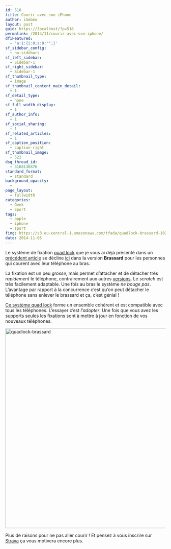 ```yaml
---
id: 518
title: Courir avec son iPhone
author: iSebmo
layout: post
guid: https://localhost/?p=518
permalink: /2014/11/courir-avec-son-iphone/
dfiFeatured:
  - 'a:1:{i:0;s:0:"";}'
sf_sidebar_config:
  - no-sidebars
sf_left_sidebar:
  - Sidebar-1
sf_right_sidebar:
  - Sidebar-1
sf_thumbnail_type:
  - image
sf_thumbnail_content_main_detail:
  - 1
sf_detail_type:
  - none
sf_full_width_display:
  - 1
sf_author_info:
  - 1
sf_social_sharing:
  - 1
sf_related_articles:
  - 1
sf_caption_position:
  - caption-right
sf_thumbnail_image:
  - 522
dsq_thread_id:
  - 3168136876
standard_format:
  - standard
background_opacity:
  - 
page_layout:
  - fullwidth
categories:
  - Geek
  - Sport
tags:
  - apple
  - iphone
  - sport
fimg: https://s3.eu-central-1.amazonaws.com/tfada/quadlock-brassard-1024x683.jpg
date: 2014-11-05
---
```

Le système de fixation [quad lock][1] que je vous ai déjà présenté dans un [précédent article][2] se décline [ici][3] dans la version **Brassard** pour les personnes qui courent avec leur téléphone au bras.

La fixation est un peu *grosse*, mais permet d’attacher et de détacher très *rapidement* le téléphone, contrairement aux autres [versions][4]. Le *scratch* est très facilement adaptable. Une fois au bras le système *ne bouge pas*. L’avantage par rapport à la concurrence c’est qu’on peut détacher le téléphone sans enlever le brassard et ça, c’est génial !

[Ce système quad lock][1] forme un ensemble cohérent et est compatible avec tous les téléphones. L’essayer c’est *l’adopter*. Une fois que vous avez les supports seules les fixations sont à mettre à jour en fonction de vos nouveaux téléphones.

[<img class="aligncenter size-large wp-image-520" src="https://s3.eu-central-1.amazonaws.com/tfada/quadlock-brassard-1024x683.jpg" alt="quadlock-brassard" width="940" height="626" />][5]

Plus de raisons pour ne pas aller courir ! Et pensez à vous inscrire sur [Strava][6] ça vous motivera encore plus.

 [1]: https://www.amazon.fr/gp/product/B00J7H01Z6/ref=as_li_tl?ie=UTF8&camp=1642&creative=19458&creativeASIN=B00J7H01Z6&linkCode=as2&tag=tfadafr04-21&linkId=5A7IS3BW5VO46MW7
 [2]: https://localhost/2014/06/fixation-iphone-quad-lock-pour-velo/
 [3]: https://localhost/2014/10/courir-avec-son-iphone/
 [4]: https://www.amazon.fr/gp/product/B00N3W0PRA/ref=as_li_tl?ie=UTF8&camp=1642&creative=19458&creativeASIN=B00N3W0PRA&linkCode=as2&tag=tfadafr04-21&linkId=K3O4EVQGMFZZWEB3
 [5]: https://s3.eu-central-1.amazonaws.com/tfada/quadlock-brassard.jpg
 [6]: https://strava.com